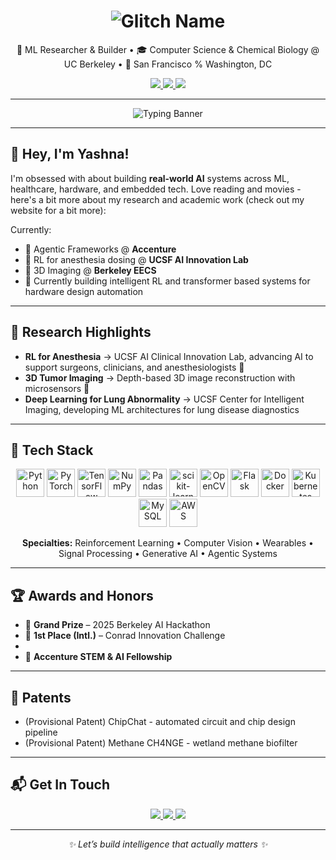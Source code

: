 <h1 align="center">
  <img src="https://readme-typing-svg.demolab.com?font=Fira+Code&weight=900&size=28&pause=1000&color=FF61C7&center=true&vCenter=true&width=800&lines=%F0%9F%92%AA+%F0%9D%97%9C%F0%9D%97%A2%F0%9D%97%9F%F0%9D%97%9C%F0%9D%97%9F+%F0%9D%97%A6%F0%9D%97%A2%F0%9D%97%A5%F0%9D%97%A5%F0%9D%97%98+%F0%9D%97%A0%F0%9D%97%94%F0%9D%97%9C%F0%9D%97%A8%F0%9D%97%9F+%F0%9F%92%AA" alt="Glitch Name" />
</h1>

<p align="center">
  🧠 ML Researcher & Builder • 🎓 Computer Science & Chemical Biology @ UC Berkeley • 🌉 San Francisco % Washington, DC
</p>

<p align="center">
  <a href="mailto:yashnahasija@berkeley.edu">
    <img src="https://img.shields.io/badge/Email-EA526F?style=flat-square&logo=gmail&logoColor=white" />
  </a>
  <a href="https://yashna.me" target="_blank">
    <img src="https://img.shields.io/badge/Portfolio-0081A7?style=flat-square&logo=firefox-browser&logoColor=white" />
  </a>
  <a href="https://linkedin.com/in/yashnahasija" target="_blank">
    <img src="https://img.shields.io/badge/LinkedIn-0A66C2?style=flat-square&logo=linkedin&logoColor=white" />
  </a>
</p>

---

<p align="center">
  <img src="https://readme-typing-svg.demolab.com?font=Fira+Code&weight=500&size=22&pause=1000&center=true&vCenter=true&width=800&lines=Building+intelligence+that+feels+real.;ML+for+health%2C+hardware%2C+and+beyond.;Let%27s+engineer+impact+with+AI.+%F0%9F%9A%80" alt="Typing Banner" />
</p>

---

## 👋 Hey, I'm Yashna!

I'm obsessed with about building **real-world AI** systems across ML, healthcare, hardware, and embedded tech. Love reading and movies - here's a bit more about my research and academic work (check out my website for a bit more):

Currently:

- 🤖 Agentic Frameworks @ **Accenture**
- 💉 RL for anesthesia dosing @ **UCSF AI Innovation Lab**
- 🧠 3D Imaging @ **Berkeley EECS**
- 🔬 Currently building intelligent RL and transformer based systems for hardware design automation

---

## 🔬 Research Highlights

- **RL for Anesthesia** → UCSF AI Clinical Innovation Lab, advancing AI to support surgeons, clinicians, and anesthesiologists 💊   
- **3D Tumor Imaging** → Depth-based 3D image reconstruction with microsensors 🧠
- **Deep Learning for Lung Abnormality** → UCSF Center for Intelligent Imaging, developing ML architectures for lung disease diagnostics

---

## 🧰 Tech Stack

<p align="center">
  <img src="https://cdn.jsdelivr.net/gh/devicons/devicon/icons/python/python-original.svg" title="Python" width="45"/>
  <img src="https://cdn.jsdelivr.net/gh/devicons/devicon/icons/pytorch/pytorch-original.svg" title="PyTorch" width="45"/>
  <img src="https://cdn.jsdelivr.net/gh/devicons/devicon/icons/tensorflow/tensorflow-original.svg" title="TensorFlow" width="45"/>
  <img src="https://cdn.jsdelivr.net/gh/devicons/devicon/icons/numpy/numpy-original.svg" title="NumPy" width="45"/>
  <img src="https://cdn.jsdelivr.net/gh/devicons/devicon/icons/pandas/pandas-original.svg" title="Pandas" width="45"/>
  <img src="https://cdn.jsdelivr.net/gh/devicons/devicon/icons/scikitlearn/scikitlearn-original.svg" title="scikit-learn" width="45"/>
  <img src="https://cdn.jsdelivr.net/gh/devicons/devicon/icons/opencv/opencv-original.svg" title="OpenCV" width="45"/>
  <img src="https://cdn.jsdelivr.net/gh/devicons/devicon/icons/flask/flask-original.svg" title="Flask" width="45"/>
  <img src="https://cdn.jsdelivr.net/gh/devicons/devicon/icons/docker/docker-original.svg" title="Docker" width="45"/>
  <img src="https://cdn.jsdelivr.net/gh/devicons/devicon/icons/kubernetes/kubernetes-plain.svg" title="Kubernetes" width="45"/>
  <img src="https://cdn.jsdelivr.net/gh/devicons/devicon/icons/mysql/mysql-original.svg" title="MySQL" width="45"/>
  <img src="https://cdn.jsdelivr.net/gh/devicons/devicon/icons/amazonwebservices/amazonwebservices-original.svg" title="AWS" width="45"/>
</p>

<p align="center">
  <b>Specialties:</b> Reinforcement Learning • Computer Vision • Wearables • Signal Processing • Generative AI • Agentic Systems  
</p>

---

## 🏆 Awards and Honors

- 🥇 **Grand Prize** – 2025 Berkeley AI Hackathon 
- 🧠 **1st Place (Intl.)** – Conrad Innovation Challenge
- 
- 🤖 **Accenture STEM & AI Fellowship** 

---

## 📜 Patents

- (Provisional Patent) ChipChat - automated circuit and chip design pipeline
- (Provisional Patent) Methane CH4NGE - wetland methane biofilter

---

## 📬 Get In Touch

<p align="center">
  <a href="mailto:yashnahasija@berkeley.edu">
    <img src="https://img.shields.io/badge/Say%20Hi-EA526F?style=for-the-badge&logo=gmail&logoColor=white" />
  </a>
  <a href="https://yashna.me">
    <img src="https://img.shields.io/badge/Portfolio-00A8E8?style=for-the-badge&logo=firefox-browser&logoColor=white" />
  </a>
  <a href="https://linkedin.com/in/yashnahasija">
    <img src="https://img.shields.io/badge/LinkedIn-0072b1?style=for-the-badge&logo=linkedin&logoColor=white" />
  </a>
</p>

---

<p align="center"><i>✨ Let’s build intelligence that actually matters ✨</i></p>
